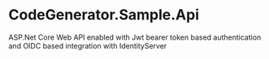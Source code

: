 # CodeGenerator.Sample.Api
 ASP.Net Core Web API enabled with Jwt bearer token based authentication and OIDC based integration with IdentityServer
